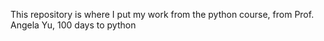 This repository is where I put my work from the python course, from Prof. Angela Yu, 100 days to python
